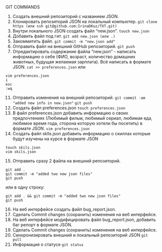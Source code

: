 GIT COMMANDS

1. Создать внешний репозиторий c названием JSON.
2. Клонировать репозиторий JSON на локальный компьютер.
`git clone https (или ssh git@github.com:IrinaDKuz/TXT.git)`
3. Внутри локального JSON создать файл “new.json”.
`touch new.json`
7. Добавить файл под гит.
 `git add new.json (или .)`
8. Закоммитить файл.
 `git commit -m "new.json add"`
9. Отправить файл на внешний GitHub репозиторий.
 `git push`
10. Отредактировать содержание файла “new.json” - написать информацию о себе (ФИО, возраст, количество домашних животных, будущая желаемая зарплата). Всё написать в формате JSON.
 `cat >> preferences.json`
 или
 ```
 vim preferences.json
 i
 esc
 :wq
 ```
11. Отправить изменения на внешний репозиторий.
 `git commit -am "added new info in new.json"`
 `git push`
12. Создать файл preferences.json
 `touch preferences.json`
13. В файл preferences.json добавить информацию о своих предпочтениях (Любимый фильм, любимый сериал, любимая еда, любимое время года, сторона которую хотели бы посетить) в формате JSON.
 `vim preferences.json`
14. Создать файл sklls.json добавить информацию о скиллах которые будут изучены на курсе в формате JSON
 ```
 touch skils.json
 vim skils.json
  ```
15. Отправить сразу 2 файла на внешний репозиторий.
 ```
 git add .
 git commit -m "added two new json files"
 git push
 ```
 или в одну строку:
 ```
 git add . && git commit -m "added two new json files"
 git push
 ```
16. На веб интерфейсе создать файл bug_report.json.
17. Сделать Commit changes (сохранить) изменения на веб интерфейсе.
18. На веб интерфейсе модифицировать файл bug_report.json, добавить баг репорт в формате JSON.
19. Сделать Commit changes (сохранить) изменения на веб интерфейсе.
20. Синхронизировать внешний и локальный репозиторий JSON
 `git pull`
21. Информация о статусе
 `git status`

